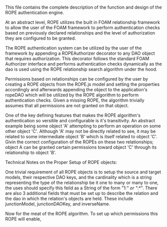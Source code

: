 This file contains the complete description of the function and design of the ROPE authentication engine.

At an abstract level, ROPE utilizes the built in FOAM relationship framework to allow the user of the FOAM framework to perform authentication checks based on previously declared relationships and the level of authorization they are configured to be granted.

The ROPE authentication system can be utilized by the user of the framework by appending a ROPEAuthorizer decorator to any DAO object that requires authorization. This decorator follows the standard FOAM Authorizer interface and performs authentication checks dynamically as the dao is used using the ROPE relationship search algorithm under the hood.

Permissions based on relationships can be configured by the user by creating a ROPE objects from the ROPE.js model and setting the properties accordingly and afterwards appending the object to the application's ropeDAO which will be utilized by the ROPE algorithm to perform authentication checks. Given a missing ROPE, the algorithm trivially assumes that all permissions are not granted on that object.

One of the key defining features that makes the ROPE algorithm's authentication so versitile and configurable is it's transitivity. An abstract example being some object 'A' attempting to perform an operation on some other object 'C'. Although 'A' may not be directly related to see, it may be related to some intermediate object 'B' which is itself related to object 'C'. Givin the correct configuration of the ROPEs on these two relationships; object A can be granted certain permissions toward object 'C' through its relationship to object 'B'.



Technical Notes on the Proper Setup of ROPE objects:

One trivial requirement of all ROPE objects is to setup the source and target models, their respective DAO keys, and the cardinality which is a string representing the type of the relationship be it one to many or many to one, the uses should specify this feild as a String of the form "1:*" or "*:*". There are also 3 additional fields that must be set up to describe the relation and the dao in which the relation's objects are held. These include junctionModel, junctionDAOKey, and inverseName.

Now for the meat of the ROPE algorithm. To set up which permissions this ROPE will enable,





